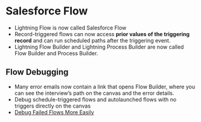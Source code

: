 # Salesforce Flow
- Lightning Flow is now called Salesforce Flow
- Record-triggered flows can now access **prior values of the triggering record** and can run scheduled paths after the triggering event. 
- Lightning Flow Builder and Lightning Process Builder are now called Flow Builder and Process Builder.


## Flow Debugging

-  Many error emails now contain a link that opens Flow Builder, where you can see the interview’s path on the canvas and the error details. 
-  Debug schedule-triggered flows and autolaunched flows with no triggers directly on the canvas
- [Debug Failed Flows More Easily](https://help.salesforce.com/articleView?id=release-notes.rn_forcecom_flow_fbuilder_debug_email.htm&type=5&release=230)

